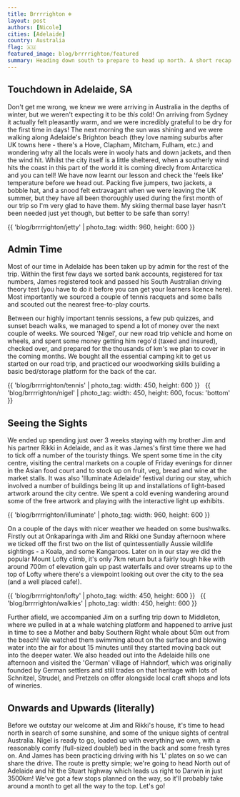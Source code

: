 ```yaml
---
title: Brrrrighton ❄️
layout: post
authors: [Nicole]
cities: [Adelaide]
country: Australia
flag: 🇦🇺
featured_image: blog/brrrrighton/featured
summary: Heading down south to prepare to head up north. A short recap of our 3 weeks in and around Adelaide.
---
```


## Touchdown in Adelaide, SA

Don't get me wrong, we knew we were arriving in Australia in the depths of winter, but we weren't expecting it to be *this* cold! On arriving from Sydney it actually felt pleasantly warm, and we were incredibly grateful to be dry for the first time in days! The next morning the sun was shining and we were walking along Adelaide's Brighton beach (they love naming suburbs after UK towns here - there's a Hove, Clapham, Mitcham, Fulham, etc.) and wondering why all the locals were in wooly hats and down jackets, and then the wind hit. Whilst the city itself is a little sheltered, when a southerly wind hits the coast in this part of the world it is coming direcly from Antarctica and you can tell! We have now learnt our lesson and check the 'feels like' temperature before we head out. Packing five jumpers, two jackets, a bobble hat, and a snood felt extravagant when we were leaving the UK summer, but they have all been thoroughly used during the first month of our trip so I'm very glad to have them. My skiing thermal base layer hasn't been needed just yet though, but better to be safe than sorry!

{{ 'blog/brrrrighton/jetty' | photo_tag: width: 960, height: 600 }}

## Admin Time

Most of our time in Adelaide has been taken up by admin for the rest of the trip. Within the first few days we sorted bank accounts, registered for tax numbers, James registered took and passed his South Australian driving theory test (you have to do it before you can get your learners licence here). Most importantly we sourced a couple of tennis racquets and some balls and scouted out the nearest free-to-play courts.

Between our highly important tennis sessions, a few pub quizzes, and sunset beach walks, we managed to spend a lot of money over the next couple of weeks. We sourced 'Nigel', our new road trip vehicle and home on wheels, and spent some money getting him rego'd (taxed and insured), checked over, and prepared for the thousands of km's we plan to cover in the coming months. We bought all the essential camping kit to get us started on our road trip, and practiced our woodworking skills building a basic bed/storage platform for the back of the car.

{{ 'blog/brrrrighton/tennis' | photo_tag: width: 450, height: 600 }}
&nbsp;
{{ 'blog/brrrrighton/nigel' | photo_tag: width: 450, height: 600, focus: 'bottom' }}

## Seeing the Sights

We ended up spending just over 3 weeks staying with my brother Jim and his partner Rikki in Adelaide, and as it was James's first time there we had to tick off a number of the touristy things. We spent some time in the city centre, visiting the central markets on a couple of Friday evenings for dinner in the Asian food court and to stock up on fruit, veg, bread and wine at the market stalls. It was also 'Illuminate Adelaide' festival during our stay, which involved a number of buildings being lit up and installations of light-based artwork around the city centre. We spent a cold evening wandering around some of the free artwork and playing with the interactive light up exhibits.

{{ 'blog/brrrrighton/illuminate' | photo_tag: width: 960, height: 600 }}

On a couple of the days with nicer weather we headed on some bushwalks. Firstly out at Onkaparinga with Jim and Rikki one Sunday afternoon where we ticked off the first two on the list of quintessentially Aussie wildlife sightings - a Koala, and some Kangaroos. Later on in our stay we did the popular Mount Lofty climb, it's only 7km return but a fairly tough hike with around 700m of elevation gain up past waterfalls and over streams up to the top of Lofty where there's a viewpoint looking out over the city to the sea (and a well placed cafe!).

{{ 'blog/brrrrighton/lofty' | photo_tag: width: 450, height: 600 }}
&nbsp;
{{ 'blog/brrrrighton/walkies' | photo_tag: width: 450, height: 600 }}

Further afield, we accompanied Jim on a surfing trip down to Middleton, where we pulled in at a whale watching platform and happened to arrive just in time to see a Mother and baby Southern Right whale about 50m out from the beach! We watched them swimming about on the surface and blowing water into the air for about 15 minutes until they started moving back out into the deeper water. We also headed out into the Adelaide hills one afternoon and visited the 'German' village of Hahndorf, which was originally founded by German settlers and still trades on that heritage with lots of Schnitzel, Strudel, and Pretzels on offer alongside local craft shops and lots of wineries.

## Onwards and Upwards (literally)

Before we outstay our welcome at Jim and Rikki's house, it's time to head north in search of some sunshine, and some of the unique sights of central Australia. Nigel is ready to go, loaded up with everything we own, with a reasonably comfy (full-sized double!) bed in the back and some fresh tyres on. And James has been practicing driving with his 'L' plates on so we can share the drive. The route is pretty simple; we're going to head North out of Adelaide and hit the Stuart highway which leads us right to Darwin in just 3500km! We've got a few stops planned on the way, so it'll probably take around a month to get all the way to the top. Let's go!
